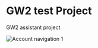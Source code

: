 # GW2 test Project
GW2 assistant project 

![Account navigation 1](GW2-test-Project\gw2_alpha_react\images\Account_nav1)

